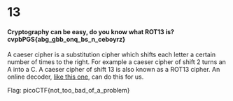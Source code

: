 # 13
#### Cryptography can be easy, do you know what ROT13 is? cvpbPGS{abg_gbb_onq_bs_n_ceboyrz}

A caeser cipher is a substitution cipher which shifts each letter a certain number of times to the right. 
For example a caeser cipher of shift 2 turns an A into a C. A caeser cipher of shift 13 is also known as a ROT13 cipher. An online decoder, 
[like this one](https://rot13.com/), can do this for us.

Flag: picoCTF{not_too_bad_of_a_problem}
